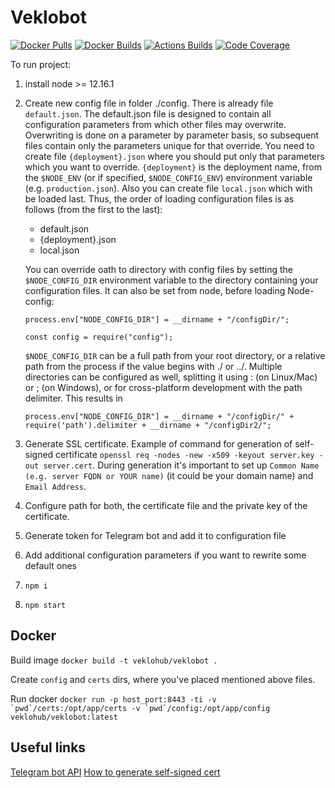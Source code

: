 # Veklobot

[![Docker Pulls](https://img.shields.io/docker/pulls/veklohub/veklobot)](https://hub.docker.com/repository/docker/veklohub)
[![Docker Builds](https://img.shields.io/docker/cloud/automated/veklohub/veklobot)](https://hub.docker.com/repository/docker/veklohub/veklobot/builds)
[![Actions Builds](https://img.shields.io/github/workflow/status/veklohub/veklobot/Node.js%20CI/master)](https://github.com/veklohub/veklobot/actions)
[![Code Coverage](https://img.shields.io/codecov/c/github/veklohub/veklobot)](https://codecov.io/gh/veklohub/veklobot/branch/master)

To run project:
1. install node >= 12.16.1
2. Create new config file in folder ./config. There is already file `default.json`. The default.json file is designed to contain all configuration parameters from which other files may overwrite. Overwriting is done on a parameter by parameter basis, so subsequent files contain only the parameters unique for that override. You need to create file `{deployment}.json` where you should put only that parameters which you want to override. `{deployment}` is the deployment name, from the `$NODE_ENV` (or if specified, `$NODE_CONFIG_ENV`) environment variable (e.g. `production.json`). Also you can create file `local.json` which with be loaded last. Thus, the order of loading configuration files is as follows (from the first to the last):
    * default.json
    * {deployment}.json
    * local.json
    
    You can override oath to directory with config files by setting the `$NODE_CONFIG_DIR` environment variable to the directory containing your configuration files. It can also be set from node, before loading Node-config:
    
    `process.env["NODE_CONFIG_DIR"] = __dirname + "/configDir/";`
    
    `const config = require("config");`
    
    `$NODE_CONFIG_DIR` can be a full path from your root directory, or a relative path from the process if the value begins with ./ or ../. Multiple directories can be configured as well, splitting it using : (on Linux/Mac) or ; (on Windows), or for cross-platform development with the path delimiter. This results in 
    
    `process.env["NODE_CONFIG_DIR"] = __dirname + "/configDir/" + require('path').delimiter + __dirname + "/configDir2/";`
3. Generate SSL certificate. Example of command for generation of self-signed certificate `openssl req -nodes -new -x509 -keyout server.key -out server.cert`. During generation it's important to set up `Common Name (e.g. server FQDN or YOUR name)` (it could be your domain name) and `Email Address`.
4. Configure path for both, the certificate file and the private key of the certificate. 
5. Generate token for Telegram bot and add it to configuration file
6. Add additional configuration parameters if you want to rewrite some default ones
7. `npm i`
8. `npm start`

## Docker

Build image
```docker build -t veklohub/veklobot .```

Create ```config``` and ```certs``` dirs, where you've placed mentioned above files.

Run docker
```docker run -p host_port:8443 -ti -v `pwd`/certs:/opt/app/certs -v `pwd`/config:/opt/app/config veklohub/veklobot:latest```

## Useful links
[Telegram bot API](https://core.telegram.org/bots)
[How to generate self-signed cert](https://core.telegram.org/bots/self-signed)
